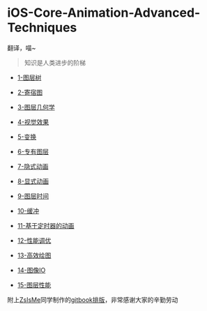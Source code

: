 iOS-Core-Animation-Advanced-Techniques
======================================

翻译，喵~

>知识是人类进步的阶梯

* [1-图层树](https://github.com/zhangjiang1203/iOS-Core-Animation-Advanced-Techniques-/blob/master/1-图层树/图层树.md)

* [2-寄宿图](https://github.com/zhangjiang1203/iOS-Core-Animation-Advanced-Techniques-/blob/master/2-寄宿图/寄宿图.md)

* [3-图层几何学](https://github.com/zhangjiang1203/iOS-Core-Animation-Advanced-Techniques-/blob/master/3-图层几何学/图层几何学.md)

* [4-视觉效果](https://github.com/zhangjiang1203/iOS-Core-Animation-Advanced-Techniques-/blob/master/4-视觉效果/4-视觉效果.md)

* [5-变换](https://github.com/zhangjiang1203/iOS-Core-Animation-Advanced-Techniques-/blob/master/5-变换/变换.md)

* [6-专有图层](https://github.com/zhangjiang1203/iOS-Core-Animation-Advanced-Techniques-/blob/master/6-专有图层/6-专有图层.md)

* [7-隐式动画](https://github.com/zhangjiang1203/iOS-Core-Animation-Advanced-Techniques-/blob/master/7-隐式动画/隐式动画.md)

* [8-显式动画](https://github.com/zhangjiang1203/iOS-Core-Animation-Advanced-Techniques-/blob/master/8-显式动画/显式动画.md)

* [9-图层时间](https://github.com/zhangjiang1203/iOS-Core-Animation-Advanced-Techniques-/blob/master/9-图层时间/图层时间.md)

* [10-缓冲](https://github.com/zhangjiang1203/iOS-Core-Animation-Advanced-Techniques-/blob/master/10-缓冲/缓冲.md)

* [11-基于定时器的动画](https://github.com/zhangjiang1203/iOS-Core-Animation-Advanced-Techniques-/blob/master/11-基于定时器的动画/基于定时器的动画.md)

* [12-性能调优](https://github.com/zhangjiang1203/iOS-Core-Animation-Advanced-Techniques-/blob/master/12-性能调优/性能调优.md)

* [13-高效绘图](https://github.com/zhangjiang1203/iOS-Core-Animation-Advanced-Techniques-/blob/master/13-高效绘图/13-高效绘图.md)

* [14-图像IO](https://github.com/zhangjiang1203/iOS-Core-Animation-Advanced-Techniques-/blob/master/14-图像IO/图像IO.md)

* [15-图层性能](https://github.com/zhangjiang1203/iOS-Core-Animation-Advanced-Techniques-/blob/master/15-图层性能/15-图层性能.md)


附上[ZsIsMe](https://github.com/ZsIsMe)同学制作的[gitbook排版](http://zsisme.gitbooks.io/ios-/)，非常感谢大家的辛勤劳动